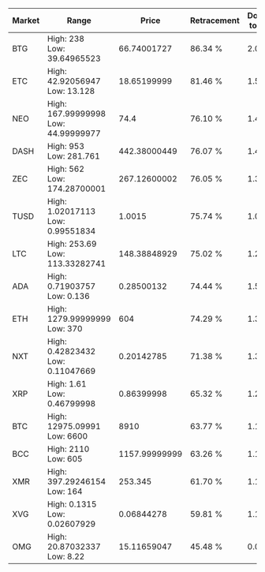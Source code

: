 | Market | Range | Price| Retracement | Doubles to 50% |
| --- | --- | --- | --- | --- |
| BTG | High: 238<br />Low: 39.64965523 | 66.74001727 | 86.34 % | 2.08 |
| ETC | High: 42.92056947<br />Low: 13.128 | 18.65199999 | 81.46 % | 1.50 |
| NEO | High: 167.99999998<br />Low: 44.99999977 | 74.4 | 76.10 % | 1.43 |
| DASH | High: 953<br />Low: 281.761 | 442.38000449 | 76.07 % | 1.40 |
| ZEC | High: 562<br />Low: 174.28700001 | 267.12600002 | 76.05 % | 1.38 |
| TUSD | High: 1.02017113<br />Low: 0.99551834 | 1.0015 | 75.74 % | 1.01 |
| LTC | High: 253.69<br />Low: 113.33282741 | 148.38848929 | 75.02 % | 1.24 |
| ADA | High: 0.71903757<br />Low: 0.136 | 0.28500132 | 74.44 % | 1.50 |
| ETH | High: 1279.99999999<br />Low: 370 | 604 | 74.29 % | 1.37 |
| NXT | High: 0.42823432<br />Low: 0.11047669 | 0.20142785 | 71.38 % | 1.34 |
| XRP | High: 1.61<br />Low: 0.46799998 | 0.86399998 | 65.32 % | 1.20 |
| BTC | High: 12975.09991<br />Low: 6600 | 8910 | 63.77 % | 1.10 |
| BCC | High: 2110<br />Low: 605 | 1157.99999999 | 63.26 % | 1.17 |
| XMR | High: 397.29246154<br />Low: 164 | 253.345 | 61.70 % | 1.11 |
| XVG | High: 0.1315<br />Low: 0.02607929 | 0.06844278 | 59.81 % | 1.15 |
| OMG | High: 20.87032337<br />Low: 8.22 | 15.11659047 | 45.48 % | 0.00 |

